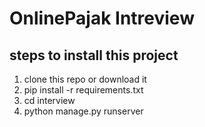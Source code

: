 # OnlinePajak Intreview

## steps to install this project

1.  clone this repo or download it
2.  pip install -r requirements.txt
3.  cd interview
4.  python manage.py runserver
